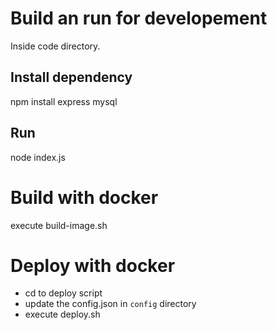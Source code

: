 # Build an run for developement
Inside code directory.

## Install dependency
npm install express mysql

## Run
node index.js

# Build with docker
execute build-image.sh

# Deploy with docker
- cd to deploy script
- update the config.json in `config` directory
- execute deploy.sh
